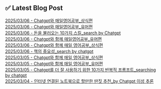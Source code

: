
## ✅ Latest Blog Post
 
[2025/03/06 - Chatgpt와 매일영어공부_상식편](https://3hongstore.tistory.com/74) <br/>
[2025/03/06 - Chatgpt와 매일영어공부_유머편](https://3hongstore.tistory.com/73) <br/>
[2025/03/06 - 돈을 불러오는 10가지 스킬_search by Chatgpt](https://3hongstore.tistory.com/72) <br/>
[2025/03/06 - Chatgpt와 함께 매일영어공부_유머편](https://3hongstore.tistory.com/71) <br/>
[2025/03/06 - Chatgpt와 함께 매일 영어공부_상식편](https://3hongstore.tistory.com/70) <br/>
[2025/03/06 - 책의 중요성_search by chatgpt](https://3hongstore.tistory.com/69) <br/>
[2025/03/05 - Chatgpt와 함께 매일 영어공부_상식편](https://3hongstore.tistory.com/68) <br/>
[2025/03/05 - Chatgpt와 함께 매일 영어공부_유머편](https://3hongstore.tistory.com/67) <br/>
[2025/03/05 - Chatgpt를 더 잘 사용하기 위한 10가지 반복적 프롬프트_searching by chatgpt](https://3hongstore.tistory.com/66) <br/>
[2025/03/04 - 인터넷 연결된 노트북으로 할만한 딴짓 추천_by Chatgpt 이성 추론](https://3hongstore.tistory.com/65) <br/>
